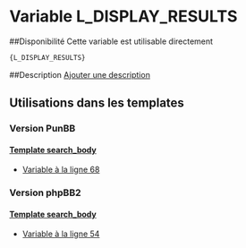 # Variable L_DISPLAY_RESULTS

##Disponibilité
Cette variable est utilisable directement

```html
{L_DISPLAY_RESULTS}
```

##Description
[Ajouter une description](https://fa-tvars.appspot.com/var/L_DISPLAY_RESULTS)

## Utilisations dans les templates

### Version PunBB

#### [Template search_body](punbb/search_body.md#readme)
* [Variable &agrave; la ligne 68](../punbb/search_body.tpl#L68)

### Version phpBB2

#### [Template search_body](subsilver/search_body.md#readme)
* [Variable &agrave; la ligne 54](../subsilver/search_body.tpl#L54)